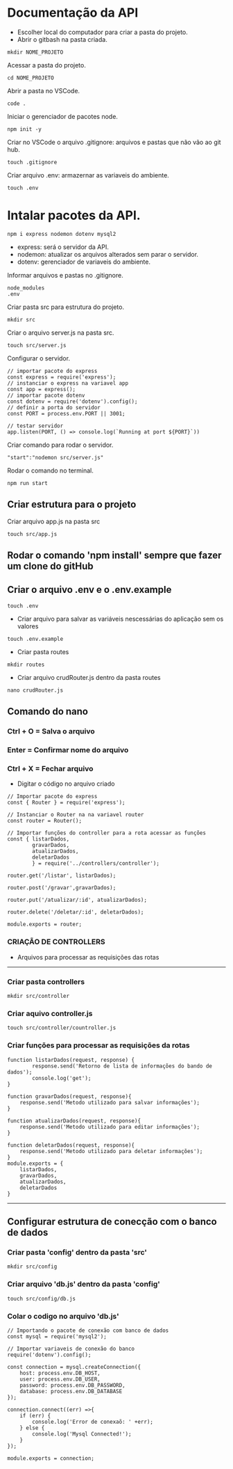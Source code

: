 # Documentação da API 
* Escolher local do computador para criar a pasta do projeto.
* Abrir o gitbash na pasta criada.
```
mkdir NOME_PROJETO
```
Acessar a pasta do projeto.
```
cd NOME_PROJETO
```
Abrir a pasta no VSCode.
```
code . 
```
Iniciar o gerenciador de pacotes node.
```
npm init -y
```
Criar no VSCode o arquivo .gitignore: arquivos e pastas que não vão ao git hub.
```
touch .gitignore
```
Criar arquivo .env: armazernar as variaveis do ambiente.
```
touch .env
```
# Intalar pacotes da API.
```
npm i express nodemon dotenv mysql2
```
* express: será o servidor da API.
* nodemon: atualizar os arquivos alterados sem parar o 
servidor.
* dotenv: gerenciador de variaveis do ambiente.

Informar arquivos  e pastas no .gitignore.
```
node_modules
.env
```
Criar pasta src para estrutura do projeto.
```
mkdir src
```
Criar o arquivo server.js na pasta src.
```
touch src/server.js
```
Configurar o servidor.
```
// importar pacote do express
const express = require('express');
// instanciar o express na variavel app
const app = express();
// importar pacote dotenv
const dotenv = require('dotenv').config();
// definir a porta do servidor 
const PORT = process.env.PORT || 3001;

// testar servidor 
app.listen(PORT, () => console.log(`Running at port ${PORT}`))
```
Criar comando para rodar o servidor.
```
"start":"nodemon src/server.js"
```
Rodar o comando no terminal.
```
npm run start
```
## Criar estrutura para o projeto

Criar arquivo app.js na pasta src
```
touch src/app.js
```

## Rodar o comando 'npm install' sempre que fazer um clone do gitHub

## Criar o arquivo .env e o .env.example

```
touch .env
```
* Criar arquivo para salvar as variáveis nescessárias do aplicação sem os valores
```
touch .env.example
```

* Criar pasta routes
```
mkdir routes
```
* Criar arquivo crudRouter.js dentro da pasta routes
```
nano crudRouter.js
```
## Comando do nano
### Ctrl + O = Salva o arquivo
### Enter = Confirmar nome do arquivo 
### Ctrl + X = Fechar arquivo

* Digitar o código no arquivo criado
```
// Importar pacote do express
const { Router } = require('express');

// Instanciar o Router na na variavel router
const router = Router();

// Importar funções do controller para a rota acessar as funções
const { listarDados, 
        gravarDados,
        atualizarDados,
        deletarDados
        } = require('../controllers/controller');

router.get('/listar', listarDados);

router.post('/gravar',gravarDados);

router.put('/atualizar/:id', atualizarDados);

router.delete('/deletar/:id', deletarDados);

module.exports = router;
```
### CRIAÇÃO DE CONTROLLERS
* Arquivos para processar as requisições das rotas 

<hr> 

### Criar pasta controllers
```
mkdir src/controller
```

### Criar aquivo controller.js
```
touch src/controller/countroller.js
```

### Criar funções  para processar as requisições da rotas
```
function listarDados(request, response) {
        response.send('Retorno de lista de informações do bando de dados');
        console.log('get');
}

function gravarDados(request, response){
    response.send('Metodo utilizado para salvar informações');
}

function atualizarDados(request, response){
    response.send('Metodo utilizado para editar informações');
}

function deletarDados(request, response){
    response.send('Metodo utilizado para deletar informações');
}
module.exports = {
    listarDados,
    gravarDados,
    atualizarDados,
    deletarDados
}
```

<hr>

## Configurar estrutura de conecção com o banco de dados

### Criar pasta 'config' dentro da pasta 'src'
```
mkdir src/config
```
### Criar arquivo 'db.js' dentro da pasta 'config'
```
touch src/config/db.js
```
### Colar o codigo no arquivo 'db.js'
```
// Importando o pacote de conexão com banco de dados
const mysql = require('mysql2');

// Importar variaveis de conexão do banco
require('dotenv').config();

const connection = mysql.createConnection({
    host: process.env.DB_HOST,
    user: process.env.DB_USER,
    password: process.env.DB_PASSWORD,
    database: process.env.DB_DATABASE
});

connection.connect((err) =>{
    if (err) {
        console.log('Error de conexaõ: ' +err);
    } else {
        console.log('Mysql Connected!');
    }
});

module.exports = connection;
```